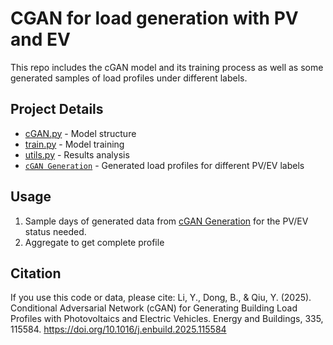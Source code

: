 # CGAN for load generation with PV and EV
This repo includes the cGAN model and its training process as well as some generated samples of load profiles under different labels.

## Project Details
- [cGAN.py](./cGAN.py) - Model structure
- [train.py](./train.py) - Model training
- [utils.py](./utils.py) - Results analysis
- [`cGAN Generation`](https://github.com/malvin0130/cGAN_EB/tree/main/cGAN%20Generation) - Generated load profiles for different PV/EV labels

## Usage
1. Sample days of generated data from [cGAN Generation](https://github.com/malvin0130/cGAN_EB/tree/main/cGAN%20Generation) for the PV/EV status needed.
2. Aggregate to get complete profile

## Citation
If you use this code or data, please cite:
Li, Y., Dong, B., & Qiu, Y. (2025). Conditional Adversarial Network (cGAN) for Generating Building Load Profiles with Photovoltaics and Electric Vehicles. Energy and Buildings, 335, 115584. https://doi.org/10.1016/j.enbuild.2025.115584
